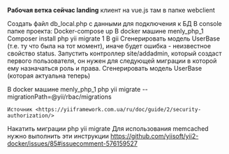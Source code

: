 **Рабочая ветка сейчас landing** клиент на vue.js там в папке webclient

Создать файл db_local.php с данными для подключения к БД
В console папке проекта:
	Docker-compose up
В docker машине menly_php_1
	Composer install
	php yii migrate 1
В gii
Сгенерировать модель UserBase (т.е. ту что была на тот момент), иначе будет ошибка - неизвестное свойство status.
Запустить контроллер site/addadmin, который создаст первого пользователя, он нужен для следующей миграции в которой ему назначаться роль и права.
Сгенерировать модель UserBase (которая актуальна теперь)

В docker машине menly_php_1
	php yii migrate --migrationPath=@yii/rbac/migrations
	
	Источник <https://yiiframework.com.ua/ru/doc/guide/2/security-authorization/> 
Накатить миграции
	php yii migrate
Для использования memcached нужно выполнить эти инструкции
https://github.com/yiisoft/yii2-docker/issues/85#issuecomment-576159527
